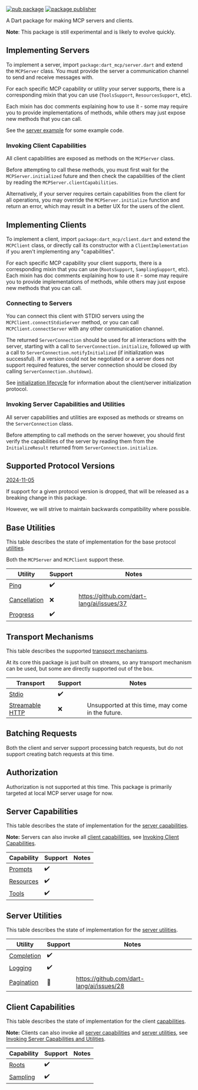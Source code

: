 [![pub package](https://img.shields.io/pub/v/dart_mcp.svg)](https://pub.dev/packages/dart_mcp)
[![package publisher](https://img.shields.io/pub/publisher/dart_mcp.svg)](https://pub.dev/packages/dart_mcp/publisher)

A Dart package for making MCP servers and clients.

**Note**: This package is still experimental and is likely to evolve quickly.

## Implementing Servers

To implement a server, import `package:dart_mcp/server.dart` and extend the
`MCPServer` class. You must provide the server a communication channel to send
and receive messages with.

For each specific MCP capability or utility your server supports, there is a
corresponding mixin that you can use (`ToolsSupport`, `ResourcesSupport`, etc).

Each mixin has doc comments explaining how to use it - some may require you to
provide implementations of methods, while others may just expose new methods
that you can call.

See the [server example](example/simple_server.dart) for some example code.

### Invoking Client Capabilities

All client capabilities are exposed as methods on the `MCPServer` class.

Before attempting to call these methods, you must first wait for the
`MCPServer.initialized` future and then check the capabilities of the
client by reading the `MCPServer.clientCapabilities`.

Alternatively, if your server requires certain capabilities from the client for
all operations, you may override the `MCPServer.initialize` function and return
an error, which may result in a better UX for the users of the client.

## Implementing Clients

To implement a client, import `package:dart_mcp/client.dart` and extend the
`MCPClient` class, or directly call its constructor with a
`ClientImplementation` if you aren't implementing any "capabilities".

For each specific MCP capability your client supports, there is a corresponding
mixin that you can use (`RootsSupport`, `SamplingSupport`, etc). Each mixin has
doc comments explaining how to use it - some may require you to provide
implementations of methods, while others may just expose new methods that you
can call.

### Connecting to Servers

You can connect this client with STDIO servers using the
`MCPClient.connectStdioServer` method, or you can call `MCPClient.connectServer`
with any other communication channel.

The returned `ServerConnection` should be used for all interactions with the
server, starting with a call to `ServerConnection.initialize`, followed up with
a call to `ServerConnection.notifyInitialized` (if initialization was
successful). If a version could not be negotiated or a server does not support
required features, the server connection should be closed (by calling
`ServerConnection.shutdown`).

See [initialization lifecycle][initialization_lifecycle] for information about
the client/server initialization protocol.

### Invoking Server Capabilities and Utilities

All server capabilities and utilities are exposed as methods or streams on the
`ServerConnection` class.

Before attempting to call methods on the server however, you should first verify
the capabilities of the server by reading them from the `InitializeResult` returned
from `ServerConnection.initialize`.

[initialization_lifecycle]: https://spec.modelcontextprotocol.io/specification/2024-11-05/basic/lifecycle/#initialization

## Supported Protocol Versions

[2024-11-05](https://spec.modelcontextprotocol.io/specification/2024-11-05/)

If support for a given protocol version is dropped, that will be released as a
breaking change in this package.

However, we will strive to maintain backwards compatibility where possible.

## Base Utilities

This table describes the state of implementation for the base protocol
[utilities](https://spec.modelcontextprotocol.io/specification/2024-11-05/basic/utilities).

Both the `MCPServer` and `MCPClient` support these.

| Utility | Support | Notes |
| --- | --- | --- |
| [Ping](https://spec.modelcontextprotocol.io/specification/2024-11-05/basic/utilities/ping) | :heavy_check_mark: |  |
| [Cancellation](https://spec.modelcontextprotocol.io/specification/2024-11-05/basic/utilities/cancellation/) | :x: | https://github.com/dart-lang/ai/issues/37 |
| [Progress](https://spec.modelcontextprotocol.io/specification/2024-11-05/basic/utilities/progress/) | :heavy_check_mark: |  |

## Transport Mechanisms

This table describes the supported
[transport mechanisms](https://modelcontextprotocol.io/specification/2025-03-26/basic/transports).

At its core this package is just built on streams, so any transport mechanism
can be used, but some are directly supported out of the box.

| Transport | Support | Notes |
| --- | --- | --- |
| [Stdio](https://modelcontextprotocol.io/specification/2025-03-26/basic/transports#stdio) | :heavy_check_mark: |  |
| [Streamable HTTP](https://modelcontextprotocol.io/specification/2025-03-26/basic/transports#streamable-http) | :x: | Unsupported at this time, may come in the future. |

## Batching Requests

Both the client and server support processing batch requests, but do not support
creating batch requests at this time.

## Authorization

Authorization is not supported at this time. This package is primarily targeted
at local MCP server usage for now.

## Server Capabilities

This table describes the state of implementation for the
[server capabilities](https://spec.modelcontextprotocol.io/specification/2024-11-05/server/).

**Note:** Servers can also invoke all [client capabilities](#client-capabilities),
see [Invoking Client Capabilities](#invoking-client-capabilities).

| Capability | Support | Notes |
| --- | --- | --- |
| [Prompts](https://spec.modelcontextprotocol.io/specification/2024-11-05/server/prompts/) | :heavy_check_mark: |  |
| [Resources](https://spec.modelcontextprotocol.io/specification/2024-11-05/server/resources/) | :heavy_check_mark: |  |
| [Tools](https://spec.modelcontextprotocol.io/specification/2024-11-05/server/tools/) | :heavy_check_mark: |  |

## Server Utilities

This table describes the state of implementation for the
[server utilities](https://spec.modelcontextprotocol.io/specification/2024-11-05/server/utilities/).

| Utility | Support | Notes |
| --- | --- | --- |
| [Completion](https://spec.modelcontextprotocol.io/specification/2024-11-05/server/utilities/completion/) | :heavy_check_mark: |  |
| [Logging](https://spec.modelcontextprotocol.io/specification/2024-11-05/server/utilities/logging/) | :heavy_check_mark: |  |
| [Pagination](https://spec.modelcontextprotocol.io/specification/2024-11-05/server/utilities/pagination/) | :construction: | https://github.com/dart-lang/ai/issues/28 |

## Client Capabilities

This table describes the state of implementation for the client
[capabilities](https://spec.modelcontextprotocol.io/specification/2024-11-05/client/).

**Note:** Clients can also invoke all [server capabilities](#server-capabilities)
and [server utilities](#server-utilities),
see [Invoking Server Capabilities and Utilities](#invoking-server-capabilities-and-utilities).

| Capability | Support | Notes |
| --- | --- | --- |
| [Roots](https://spec.modelcontextprotocol.io/specification/2024-11-05/client/roots/)| :heavy_check_mark: | |
| [Sampling](https://spec.modelcontextprotocol.io/specification/2024-11-05/client/sampling/)| :heavy_check_mark: | |

